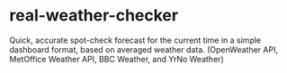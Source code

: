# real-weather-checker
Quick, accurate spot-check forecast for the current time in a simple dashboard format, based on averaged weather data. (OpenWeather API, MetOffice Weather API, BBC Weather, and YrNo Weather) 
